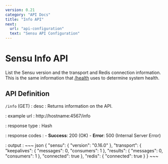 ```yaml
---
version: 0.21
category: "API Docs"
title: "Info API"
next:
  url: "api-configuration"
  text: "Sensu API Configuration"
---
```


# Sensu Info API

List the Sensu version and the transport and Redis connection information. This is the same information that [/health](api-health) uses to determine system health.

## API Definition

`/info` (GET)
: desc
  : Returns information on the API.

: example url
  : http://hostname:4567/info

: response type
  : Hash

: response codes
  : - **Success**: 200 (OK)
    - **Error**: 500 (Internal Server Error)

: output
  : ~~~ json
    {
        "sensu": {
            "version": "0.16.0"
        },
        "transport": {
            "keepalives": {
                "messages": 0,
                "consumers": 1
            },
            "results": {
                "messages": 0,
                "consumers": 1
            },
            "connected": true
        },
        "redis": {
            "connected": true
        }
    }
    ~~~
